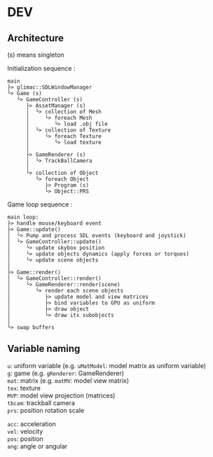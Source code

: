 # DEV

## Architecture

(s) means singleton

Initialization sequence :

```
main
├> glimac::SDLWindowManager
└> Game (s)
   └> GameController (s)
      ├> AssetManager (s)
      │  └> collection of Mesh
      │     └> foreach Mesh
      │        └> load .obj file
      │  └> collection of Texture
      │     └> foreach Texture
      │        └> load texture
      │
      ├> GameRenderer (s)
      │  └> TrackBallCamera
      │
      └> collection of Object
         └> foreach Object
            ├> Program (s)
            └> Object::PRS
```

Game loop sequence :
```
main loop:
├> handle mouse/keyboard event
├> Game::update()
│  └> Pump and process SDL events (keyboard and joystick)
│  └> GameController::update()
│     └> update skybox position
│     └> update objects dynamics (apply forces or torques)
│     └> update scene objects
│
├> Game::render()
│  └> GameController::render()
│     └> GameRenderer::render(scene)
│        └> render each scene objects
│           ├> update model and view matrices
│           ├> bind variables to GPU as uniform
│           ├> draw object
│           └> draw its subobjects
│
└> swap buffers
```


## Variable naming

`u`: uniform variable (e.g. `uMatModel`: model matrix as uniform variable) \
`g`: game (e.g. `gRenderer`: GameRenderer) \
`mat`: matrix (e.g. `matMV`: model view matrix) \
`tex`: texture \
`MVP`: model view projection (matrices) \
`tbcam`: trackball camera \
`prs`: position rotation scale

`acc`: acceleration \
`vel`: velocity \
`pos`: position \
`ang`: angle or angular